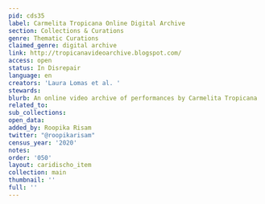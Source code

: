 ```yaml
---
pid: cds35
label: Carmelita Tropicana Online Digital Archive
section: Collections & Curations
genre: Thematic Curations
claimed_genre: digital archive
link: http://tropicanavideoarchive.blogspot.com/
access: open
status: In Disrepair
language: en
creators: 'Laura Lomas et al. '
stewards:
blurb: An online video archive of performances by Carmelita Tropicana
related_to:
sub_collections:
open_data:
added_by: Roopika Risam
twitter: "@roopikarisam"
census_year: '2020'
notes:
order: '050'
layout: caridischo_item
collection: main
thumbnail: ''
full: ''
---
```

